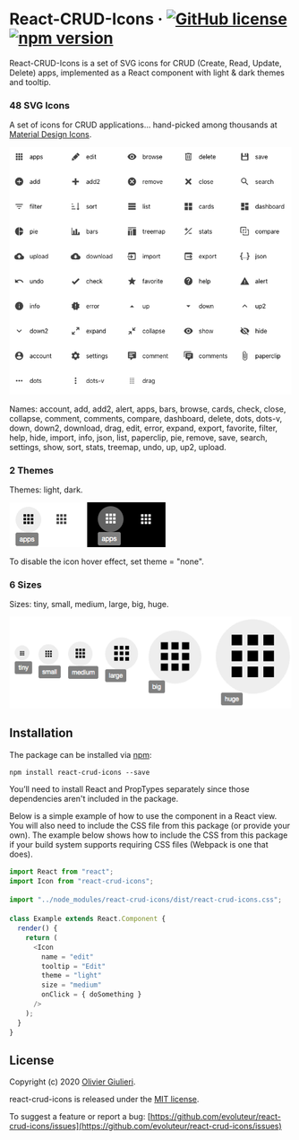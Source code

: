 # React-CRUD-Icons &middot; [![GitHub license](https://img.shields.io/github/license/evoluteur/react-crud-icons)](https://github.com/evoluteur/react-crud-icons/blob/master/LICENSE) [![npm version](https://img.shields.io/npm/v/react-crud-icons)](https://www.npmjs.com/package/react-crud-icons) 


React-CRUD-Icons is a set of SVG icons for CRUD (Create, Read, Update, Delete) apps, implemented as a React component with light & dark themes and tooltip.


### 48 SVG Icons

A set of icons for CRUD applications... hand-picked among thousands at [Material Design Icons](https://materialdesignicons.com/).

![Screenshot](screenshots/icons.gif)

Names: account, add, add2, alert, apps, bars, browse, cards, check, close, collapse, comment, comments, compare, dashboard, delete, dots, dots-v, down, down2, download, drag, edit, error, expand, export, favorite, filter, help, hide, import, info, json, list, paperclip, pie, remove, save, search, settings, show, sort, stats, treemap, undo, up, up2, upload.

<a name="themes"></a>
### 2 Themes

Themes: light, dark.

![Screenshot](screenshots/hover.gif)

To disable the icon hover effect, set theme = "none".


### 6 Sizes

Sizes: tiny, small, medium, large, big, huge.

![Screenshot](screenshots/sizes.gif)


## Installation

The package can be installed via [npm](https://www.npmjs.com/package/react-crud-icons):

```
npm install react-crud-icons --save
```

You’ll need to install React and PropTypes separately since those dependencies aren't included in the package. 

Below is a simple example of how to use the component in a React view. You will also need to include the CSS file from this package (or provide your own). The example below shows how to include the CSS from this package if your build system supports requiring CSS files (Webpack is one that does).

```js
import React from "react";
import Icon from "react-crud-icons";

import "../node_modules/react-crud-icons/dist/react-crud-icons.css";

class Example extends React.Component {
  render() {
    return (
      <Icon
        name = "edit"
        tooltip = "Edit"
        theme = "light"
        size = "medium"
        onClick = { doSomething }
      />
    );
  }
}
```


## License

Copyright (c) 2020 [Olivier Giulieri](https://evoluteur.github.io/).

react-crud-icons is released under the [MIT license](http://github.com/evoluteur/react-crud-icons/blob/master/LICENSE).

To suggest a feature or report a bug: [https://github.com/evoluteur/react-crud-icons/issues](https://github.com/evoluteur/react-crud-icons/issues)
 